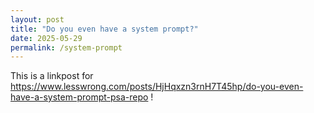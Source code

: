 ```yaml
---
layout: post
title: "Do you even have a system prompt?"
date: 2025-05-29
permalink: /system-prompt
---
```


This is a linkpost for https://www.lesswrong.com/posts/HjHqxzn3rnH7T45hp/do-you-even-have-a-system-prompt-psa-repo !



